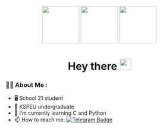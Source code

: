<div id="header" align="center">
  <img src="https://media4.giphy.com/media/WSBeyxvC1jH496xQGA/giphy.gif" width="100"/>
  <img src="https://media4.giphy.com/media/WSBeyxvC1jH496xQGA/giphy.gif" width="100"/>
  <img src="https://media4.giphy.com/media/WSBeyxvC1jH496xQGA/giphy.gif" width="100"/>
  <h1>
    Hey there
    <img src="https://media.giphy.com/media/hvRJCLFzcasrR4ia7z/giphy.gif" width="30px"/>
  </h1> 
</div>

### :man_technologist: About Me :
- :desktop_computer: School 21 student
- 🔭 KSPEU undergraduate
- 🌱 I’m currently learning C and Python
- 📫 How to reach me: 
  <a href="https://t.me/cvine21">
    <img src="https://img.shields.io/badge/Telegram-blue?style=flat&logo=telegram&logoColor=white" alt="Telegram Badge"/>
  </a>
<!--
- 👯 I’m looking to collaborate on ...
- 🤔 I’m looking for help with ...
- 💬 Ask me about ...
- 😄 Pronouns: ...
- ⚡ Fun fact: ...
-->
